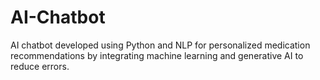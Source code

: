 # AI-Chatbot
AI chatbot developed using Python and NLP for personalized medication recommendations by integrating machine learning and generative AI to reduce errors.
